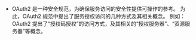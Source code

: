 - OAuth2 是一种安全规范，为确保服务访问的安全性提供可操作的参考。
  为此，OAuth2 规范中提出了服务授权访问的几种方式及其相关概念。
  例如：OAuth2 提出了“授权码授权”的访问方式，及其相关的“授权服务器”、“资源服务器”等概念。